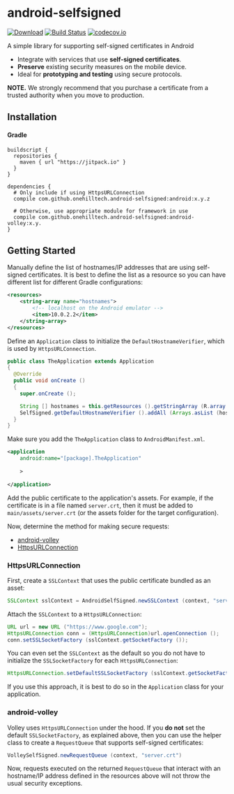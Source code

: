 android-selfsigned
==================

[![Download](https://jitpack.io/v/onehilltech/android-selfsigned.svg)](https://jitpack.io/#onehilltech/android-selfsigned)
[![Build Status](https://travis-ci.org/onehilltech/android-selfsigned.svg)](https://travis-ci.org/onehilltech/android-selfsigned)
[![codecov.io](http://codecov.io/github/onehilltech/android-selfsigned/coverage.svg?branch=master)](http://codecov.io/github/onehilltech/android-selfsigned?branch=master)

A simple library for supporting self-signed certificates in Android

* Integrate with services that use **self-signed certificates**.
* **Preserve** existing security measures on the mobile device.
* Ideal for **prototyping and testing** using secure protocols.

**NOTE.** We strongly recommend that you purchase a certificate from a trusted authority 
when you move to production.

## Installation

#### Gradle

```
buildscript {
  repositories {
    maven { url "https://jitpack.io" }
  }
}

dependencies {
  # Only include if using HttpsURLConnection
  compile com.github.onehilltech.android-selfsigned:android:x.y.z
  
  # Otherwise, use appropriate module for framework in use
  compile com.github.onehilltech.android-selfsigned:android-volley:x.y.
}
```

## Getting Started

Manually define the list of hostnames/IP addresses that are using self-signed 
certificates. It is best to define the list as a resource so you can have
different list for different Gradle configurations:

```xml
<resources>
    <string-array name="hostnames">
        <!-- localhost on the Android emulator -->
        <item>10.0.2.2</item>
    </string-array>
</resources>
```

Define an `Application` class to initialize the `DefaultHostnameVerifier`, 
which is used by `HttpsURLConnection`.

```java
public class TheApplication extends Application 
{
  @Override
  public void onCreate ()
  {
    super.onCreate ();

    String [] hostnames = this.getResources ().getStringArray (R.array.hostnames);
    SelfSigned.getDefaultHostnameVerifier ().addAll (Arrays.asList (hostnames));
  }
}
```

Make sure you add the `TheApplication` class to `AndroidManifest.xml`.

```xml
<application
    android:name="[package].TheApplication"
    
    >
    
</application>
```

Add the public certificate to the application's assets. For example, if
the certificate is in a file named `server.crt`, then it must be added
to `main/assets/server.crt` (or the assets folder for the target configuration).

Now, determine the method for making secure requests:

* [android-volley](README.md#android-volley)
* [HttpsURLConnection](README.md#HttpsURLConnection)

### HttpsURLConnection

First, create a `SSLContext` that uses the public certificate bundled as an
asset:

```java
SSLContext sslContext = AndroidSelfSigned.newSSLContext (context, "server.crt");
```

Attach the `SSLContext` to a `HttpsURLConnection`:

```java
URL url = new URL ("https://www.google.com");
HttpsURLConnection conn = (HttpsURLConnection)url.openConnection ();
conn.setSSLSocketFactory (sslContext.getSocketFactory ());
```

You can even set the `SSLContext` as the default so you do not have to initialize
the `SSLSocketFactory` for each `HttpsURLConnection`:

```java
HttpsURLConnection.setDefaultSSLSocketFactory (sslContext.getSocketFactory ());
```

If you use this approach, it is best to do so in the `Application` class for
your application.

### android-volley

Volley uses `HttpsURLConnection` under the hood. If you **do not** set the 
default `SSLSocketFactory`, as explained above, then you can use the helper 
class to create a `RequestQueue` that supports self-signed certificates:

```java
VolleySelfSigned.newRequestQueue (context, "server.crt")
```

Now, requests executed on the returned `RequestQueue` that interact with an 
hostname/IP address defined in the resources above will not throw the usual 
security exceptions.
